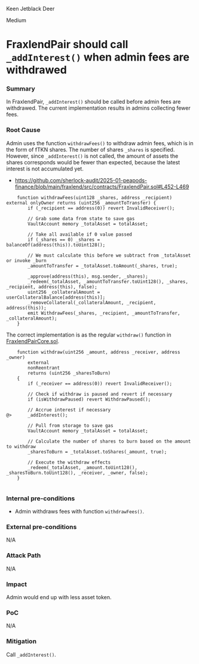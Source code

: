 Keen Jetblack Deer

Medium

# FraxlendPair should call `_addInterest()` when admin fees are withdrawed


### Summary

In FraxlendPair, `_addInterest()` should be called before admin fees are withdrawed. The current implementation results in admins collecting fewer fees.

### Root Cause

Admin uses the function `withdrawFees()` to withdraw admin fees, which is in the form of fTKN shares. The number of shares `_shares` is specified. However, since `_addInterest()` is not called, the amount of assets the shares corresponds would be fewer than expected, because the latest interest is not accumulated yet.

- https://github.com/sherlock-audit/2025-01-peapods-finance/blob/main/fraxlend/src/contracts/FraxlendPair.sol#L452-L469

```solidity
    function withdrawFees(uint128 _shares, address _recipient) external onlyOwner returns (uint256 _amountToTransfer) {
        if (_recipient == address(0)) revert InvalidReceiver();

        // Grab some data from state to save gas
        VaultAccount memory _totalAsset = totalAsset;

        // Take all available if 0 value passed
        if (_shares == 0) _shares = balanceOf(address(this)).toUint128();

        // We must calculate this before we subtract from _totalAsset or invoke _burn
        _amountToTransfer = _totalAsset.toAmount(_shares, true);

        _approve(address(this), msg.sender, _shares);
        _redeem(_totalAsset, _amountToTransfer.toUint128(), _shares, _recipient, address(this), false);
        uint256 _collateralAmount = userCollateralBalance[address(this)];
        _removeCollateral(_collateralAmount, _recipient, address(this));
        emit WithdrawFees(_shares, _recipient, _amountToTransfer, _collateralAmount);
    }
```

The correct implementation is as the regular `withdraw()` function in [FraxlendPairCore.sol](https://github.com/sherlock-audit/2025-01-peapods-finance/blob/main/fraxlend/src/contracts/FraxlendPairCore.sol#L823).

```solidity
    function withdraw(uint256 _amount, address _receiver, address _owner)
        external
        nonReentrant
        returns (uint256 _sharesToBurn)
    {
        if (_receiver == address(0)) revert InvalidReceiver();

        // Check if withdraw is paused and revert if necessary
        if (isWithdrawPaused) revert WithdrawPaused();

        // Accrue interest if necessary
@>      _addInterest();

        // Pull from storage to save gas
        VaultAccount memory _totalAsset = totalAsset;

        // Calculate the number of shares to burn based on the amount to withdraw
        _sharesToBurn = _totalAsset.toShares(_amount, true);

        // Execute the withdraw effects
        _redeem(_totalAsset, _amount.toUint128(), _sharesToBurn.toUint128(), _receiver, _owner, false);
    }


```


### Internal pre-conditions

- Admin withdraws fees with function `withdrawFees()`.

### External pre-conditions

N/A

### Attack Path

N/A

### Impact

Admin would end up with less asset token.

### PoC

N/A

### Mitigation

Call `_addInterest()`.
